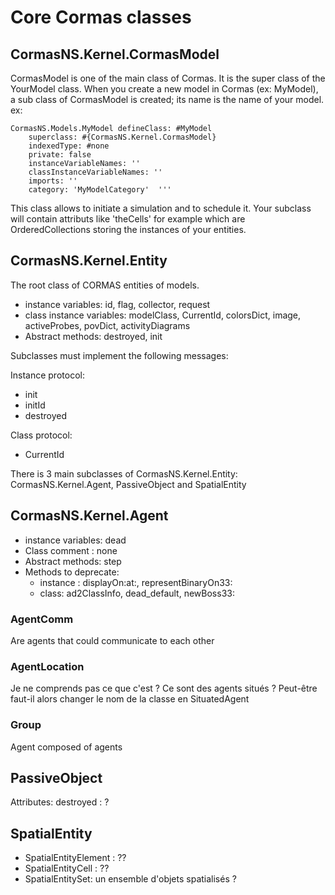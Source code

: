# Core Cormas classes


## CormasNS.Kernel.CormasModel

CormasModel is one of the main class of Cormas. It is the super class of the YourModel class.
When you create a new model in Cormas (ex: MyModel), a sub class of CormasModel is created; its name is the name of your model. ex:

	CormasNS.Models.MyModel defineClass: #MyModel
		superclass: #{CormasNS.Kernel.CormasModel}
		indexedType: #none
		private: false
		instanceVariableNames: ''
		classInstanceVariableNames: ''
		imports: ''
		category: 'MyModelCategory'  '''
	
This class allows to initiate a simulation and to schedule it.
Your subclass will contain attributs like 'theCells' for example which are OrderedCollections storing the instances of your entities.



## CormasNS.Kernel.Entity

The root class of CORMAS entities of models.

- instance variables: id, flag, collector, request 
- class instance variables: modelClass, CurrentId, colorsDict, image, activeProbes, povDict, activityDiagrams
- Abstract methods: destroyed, init

Subclasses must implement the following messages:

Instance protocol:

- init
- initId
- destroyed

Class protocol:

- CurrentId

There is 3 main subclasses of CormasNS.Kernel.Entity: CormasNS.Kernel.Agent, PassiveObject and SpatialEntity

## CormasNS.Kernel.Agent

- instance variables: dead
- Class comment : none
- Abstract methods: step
- Methods to deprecate: 
 	- instance : displayOn:at:, representBinaryOn33:
 	- class: ad2ClassInfo, dead_default, newBoss33:
 
### AgentComm

Are agents that could communicate to each other

### AgentLocation
Je ne comprends pas ce que c'est ? Ce sont des agents situés ? Peut-être faut-il alors changer le nom de la classe en SituatedAgent

### Group
Agent composed of agents

## PassiveObject
Attributes: destroyed : ?

## SpatialEntity

- SpatialEntityElement : ??
- SpatialEntityCell : ??
- SpatialEntitySet: un ensemble d'objets spatialisés ?


